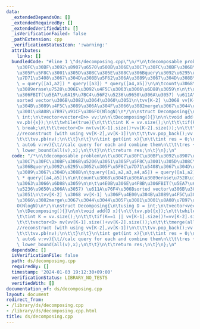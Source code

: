```yaml
---
data:
  _extendedDependsOn: []
  _extendedRequiredBy: []
  _extendedVerifiedWith: []
  _isVerificationFailed: false
  _pathExtension: cpp
  _verificationStatusIcon: ':warning:'
  attributes:
    links: []
  bundledCode: "#line 1 \"ds/decomposing.cpp\"\n/*\n\tdecomposable problem\n\t\u30C7\
    \u30FC\u30BF\u3092\u8907\u6570\u500B\u306E\u30C7\u30FC\u30BF\u306B\u5206\u3051\
    \u305F\u5F8C\u3001\u305D\u308C\u305E\u308C\u306Bquery\u3092\u6295\u3052\u305F\u5F8C\
    \u7D71\u5408\u3067\u304D\u308B\u5F62\u306A\u3089\u3067\u304D\u308B\n\tquery([a1,a2,a3,a4,a5])\
    \ = query([a1,a2]) * query([a3]) * query([a4,a5])\n\n\tcount\u3068\u304B\u306A\
    \u3089erase\u7528\u306E\u3092\u4F5C\u3063\u3066\u6D88\u3059\n\n\t\u4E0B\u306E\u4F8B\
    \u306FBIT(\u5EA7\u6A19\u7BC4\u56F2\u5236\u9650\u306A\u3057) \u611A\u76F4\u306B\
    sorted vector\u306B\u3082\u3064\u3060\u3051\n\tvv[K-2] \u3068 vv[K-1] \u306F\u4E00\
    \u304B\u3089\u4F5C\u3089\u306A\u304F\u3066\u3082merge\u3067\u3044\u3044\u305F\u3081\
    \u3001\u8A08\u7B97\u91CF\u306FO(NlogN)\n*/\n\nstruct Decomposing{\n\tusing D =\
    \ int;\n\tvector<vector<D>> vv;\n\n\tDecomposing(){}\n\n\tvoid add(D x){\n\t\t\
    vv.pb({x});\n\t\twhile(true){\n\t\t\tint K = vv.size();\n\t\t\tif(K==1 || vv[K-1].size()!=vv[K-2].size())\
    \ break;\n\t\t\tvector<D> nv(vv[K-1].size()+vv[K-2].size());\n\t\t\tmerge(all(vv[K-2]),all(vv[K-1]),nv.begin());\t\
    //reconstruct (with using vv[K-2],vv[K-1])\n\t\t\tvv.pop_back();vv.pop_back();\n\
    \t\t\tvv.pb(nv);\n\t\t}\n\t}\n\tint get(int x){\n\t\tint res = 0;\n\t\tfor(const\
    \ auto& v:vv){\t//calc query for each and combine them\n\t\t\tres += v.end() -\
    \ lower_bound(all(v),x);\n\t\t}\n\t\treturn res;\n\t}\n};\n"
  code: "/*\n\tdecomposable problem\n\t\u30C7\u30FC\u30BF\u3092\u8907\u6570\u500B\u306E\
    \u30C7\u30FC\u30BF\u306B\u5206\u3051\u305F\u5F8C\u3001\u305D\u308C\u305E\u308C\
    \u306Bquery\u3092\u6295\u3052\u305F\u5F8C\u7D71\u5408\u3067\u304D\u308B\u5F62\u306A\
    \u3089\u3067\u304D\u308B\n\tquery([a1,a2,a3,a4,a5]) = query([a1,a2]) * query([a3])\
    \ * query([a4,a5])\n\n\tcount\u3068\u304B\u306A\u3089erase\u7528\u306E\u3092\u4F5C\
    \u3063\u3066\u6D88\u3059\n\n\t\u4E0B\u306E\u4F8B\u306FBIT(\u5EA7\u6A19\u7BC4\u56F2\
    \u5236\u9650\u306A\u3057) \u611A\u76F4\u306Bsorted vector\u306B\u3082\u3064\u3060\
    \u3051\n\tvv[K-2] \u3068 vv[K-1] \u306F\u4E00\u304B\u3089\u4F5C\u3089\u306A\u304F\
    \u3066\u3082merge\u3067\u3044\u3044\u305F\u3081\u3001\u8A08\u7B97\u91CF\u306F\
    O(NlogN)\n*/\n\nstruct Decomposing{\n\tusing D = int;\n\tvector<vector<D>> vv;\n\
    \n\tDecomposing(){}\n\n\tvoid add(D x){\n\t\tvv.pb({x});\n\t\twhile(true){\n\t\
    \t\tint K = vv.size();\n\t\t\tif(K==1 || vv[K-1].size()!=vv[K-2].size()) break;\n\
    \t\t\tvector<D> nv(vv[K-1].size()+vv[K-2].size());\n\t\t\tmerge(all(vv[K-2]),all(vv[K-1]),nv.begin());\t\
    //reconstruct (with using vv[K-2],vv[K-1])\n\t\t\tvv.pop_back();vv.pop_back();\n\
    \t\t\tvv.pb(nv);\n\t\t}\n\t}\n\tint get(int x){\n\t\tint res = 0;\n\t\tfor(const\
    \ auto& v:vv){\t//calc query for each and combine them\n\t\t\tres += v.end() -\
    \ lower_bound(all(v),x);\n\t\t}\n\t\treturn res;\n\t}\n};\n"
  dependsOn: []
  isVerificationFile: false
  path: ds/decomposing.cpp
  requiredBy: []
  timestamp: '2024-01-03 19:12:30+09:00'
  verificationStatus: LIBRARY_NO_TESTS
  verifiedWith: []
documentation_of: ds/decomposing.cpp
layout: document
redirect_from:
- /library/ds/decomposing.cpp
- /library/ds/decomposing.cpp.html
title: ds/decomposing.cpp
---
```


